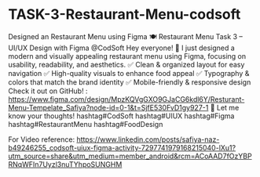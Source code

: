 # TASK-3-Restaurant-Menu-codsoft
Designed an Restaurant Menu using Figma
🍽 Restaurant Menu Task 3 – UI/UX Design with Figma @CodSoft
Hey everyone! 👋 I just designed a modern and visually appealing restaurant menu using Figma, focusing on usability, readability, and aesthetics.
✅ Clean & organized layout for easy navigation
 ✅ High-quality visuals to enhance food appeal
 ✅ Typography & colors that match the brand identity
 ✅ Mobile-friendly & responsive design
Check it out on GitHub! : https://www.figma.com/design/MpzKQVgGXO9GJaCG6kdl6Y/Resturant-Menu-Tempelate_Safiya?node-id=0-1&t=SjfE530FvD1gy927-1  🚀 Let me know your thoughts! hashtag#CodSoft hashtag#UIUX hashtag#Figma hashtag#RestaurantMenu hashtag#FoodDesign



For Video reference: https://www.linkedin.com/posts/safiya-naz-b49246255_codsoft-uiux-figma-activity-7297741979168215040-lXu1?utm_source=share&utm_medium=member_android&rcm=ACoAAD7fOzYBPRNqWFIn7Uyzl3nuTYhpoSUNGHM 
